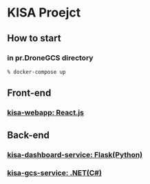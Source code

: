 # KISA Proejct

## How to start

### in pr.DroneGCS directory
    % docker-compose up

## Front-end
### [kisa-webapp: React.js](kisa-webapp/README.md)

## Back-end 
### [kisa-dashboard-service: Flask(Python)](kisa-dashboard-service/README.md)

### [kisa-gcs-service: .NET(C#)](kisa-gcs-service/README.md)
